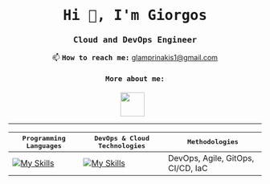 <link rel="stylesheet" type='text/css' href="https://cdn.jsdelivr.net/gh/devicons/devicon@latest/devicon.min.css" />

<h1 align="center"><samp>Hi 👋, I'm Giorgos </samp></h1>
<h3 align="center"><samp>Cloud and DevOps Engineer</samp></h3>



<p align="center">
📫 <b><samp>How to reach me:</b> <a href = "mailto: glamprinakis1@gmail.com">glamprinakis1@gmail.com</samp></a>
</p>

<h4 align="center"><samp>More about me:</samp></h4>
<p align="center">
  <a href="https://www.linkedin.com/in/georgios-lamprinakis/">
    <img src="https://cdn.jsdelivr.net/gh/devicons/devicon@latest/icons/linkedin/linkedin-original.svg" width="48px" style="margin-right: 10px;"/>
  </a>
</p>

<hr>

| <samp>Programming Languages</samp> | <samp>DevOps & Cloud Technologies</samp> | <samp>Methodologies</samp> |
| ------------- | ------------- | ------------- |
| [![My Skills](https://skillicons.dev/icons?i=py,c,cs,js)](https://skillicons.dev) | [![My Skills](https://skillicons.dev/icons?i=aws,docker,kubernetes,terraform,ansible,kafka,githubactions)](https://skillicons.dev) | DevOps, Agile, GitOps, CI/CD, IaC |
